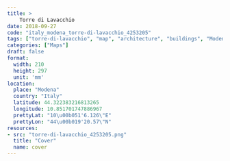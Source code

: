 ```yaml
---
title: > 
    Torre di Lavacchio
date: 2018-09-27
code: "italy_modena_torre-di-lavacchio_4253205"
tags: ["torre-di-lavacchio", "map", "architecture", "buildings", "Modena", "Italy"]
categories: ["Maps"]
draft: false
format:
  width: 210
  height: 297
  unit: 'mm'
location:
  place: "Modena"
  country: "Italy"
  latitude: 44.322383216813265
  longitude: 10.851701747886967
  prettyLat: "10\u00b051'6.126\"E"
  prettyLon: "44\u00b019'20.57\"N"
resources:
- src: "torre-di-lavacchio_4253205.png"
  title: "Cover"
  name: cover
---
```


